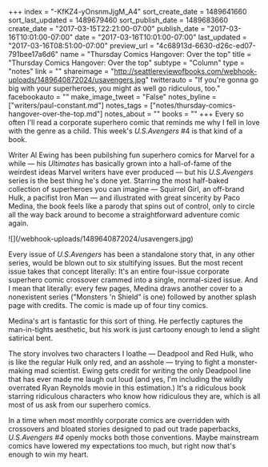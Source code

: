 +++
index = "-KfKZ4-yOnsnmJjgM_A4"
sort_create_date = 1489641660
sort_last_updated = 1489679460
sort_publish_date = 1489683660
create_date = "2017-03-15T22:21:00-07:00"
publish_date = "2017-03-16T10:01:00-07:00"
date = "2017-03-16T10:01:00-07:00"
last_updated = "2017-03-16T08:51:00-07:00"
preview_url = "4c68913d-6630-d26c-ed07-791bee17a6d6"
name = "Thursday Comics Hangover: Over the top"
title = "Thursday Comics Hangover: Over the top"
subtype = "Column"
type = "notes"
link = ""
shareimage = "http://seattlereviewofbooks.com/webhook-uploads/1489640872024/usavengers.jpg"
twitterauto = "If you're gonna go big with your superheroes, you might as well go ridiculous, too."
facebookauto = ""
make_image_tweet = "False"
notes_byline = ["writers/paul-constant.md"]
notes_tags = ["notes/thursday-comics-hangover-over-the-top.md"]
notes_about = ""
books = ""
+++
Every so often I'll read a corporate superhero comic that reminds me why I fell in love with the genre as a child. This week's *U.S.Avengers* #4 is that kind of a book.

Writer Al Ewing has been pubilshing fun superhero comics for Marvel for a while — his *Ultimates* has basically grown into a hall-of-fame of the weirdest ideas Marvel writers have ever produced — but his *U.S.Avengers* series is the best thing he's done yet. Starring the most half-baked collection of superheroes you can imagine — Squirrel Girl, an off-brand Hulk, a pacifist Iron Man — and illustrated with great sincerity by Paco Medina, the book feels like a parody that spins out of control, only to circle all the way back around to become a straightforward adventure comic again.

<p class="image-left">![](/webhook-uploads/1489640872024/usavengers.jpg)</p>

Every issue of *U.S.Avengers* has been a standalone story that, in any other series, would be blown out to six stultifying issues. But the most recent issue takes that concept literally: It's an entire four-issue corporate superhero comic crossover crammed into a single, normal-sized issue. And I mean that literally: every few pages, Medina draws another cover to a nonexistent series ("Monsters 'n Shield" is one) followed by another splash page with credits. The comic is made up of four tiny comics.

Medina's art is fantastic for this sort of thing. He perfectly captures the man-in-tights aesthetic, but his work is just cartoony enough to lend a slight satirical bent. 

The story involves two characters I loathe — Deadpool and Red Hulk, who is like the regular Hulk only red, and an asshole — trying to fight a monster-making mad scientist. Ewing gets credit for writing the only Deadpool line that has ever made me laugh out loud (and yes, I'm including the wildly overrated Ryan Reynolds movie in this estimation.) It's a ridiculous book starring ridiculous characters who know how ridiculous they are, which is all most of us ask from our superhero comics.

In a time when most monthly corporate comics are overridden with crossovers and bloated stories designed to pad out trade paperbacks, *U.S.Avengers #4* openly mocks both those conventions. Maybe mainstream comics have lowered my expectations too much, but right now that's enough to win my heart.